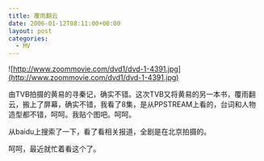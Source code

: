 ```yaml
---
title: 覆雨翻云
date: 2006-01-12T08:11:00+00:00
layout: post
categories:
  - MV
---
```


![http://www.zoommovie.com/dvd1/dvd-1-4391.jpg](http://www.zoommovie.com/dvd1/dvd-1-4391.jpg)

由TVB拍摄的黄易的寻秦记，确实不错。这次TVB又将黄易的另一本书，覆雨翻云，搬上了屏幕，确实不错，我看了8集，是从PPSTREAM上看的，台词和人物造型都不错，呵呵。我贴个图吧。呵呵。

从baidu上搜索了一下，看了看相关报道，全剧是在北京拍摄的。

呵呵，最近就忙着看这个了。
